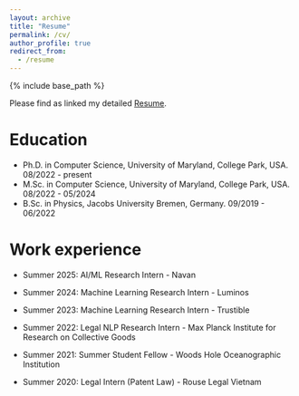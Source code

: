 ```yaml
---
layout: archive
title: "Resume"
permalink: /cv/
author_profile: true
redirect_from:
  - /resume
---
```


{% include base_path %}

Please find as linked my detailed [Resume](https://drive.google.com/drive/folders/1yYDJDFANZy4B9QGnmdLOm8yanC8_G-c7?usp=sharing).

Education
======
* Ph.D. in Computer Science, University of Maryland, College Park, USA. 08/2022 - present
* M.Sc. in Computer Science, University of Maryland, College Park, USA. 08/2022 - 05/2024 
* B.Sc. in Physics, Jacobs University Bremen, Germany. 09/2019 - 06/2022

Work experience
======
* Summer 2025: AI/ML Research Intern - Navan

* Summer 2024: Machine Learning Research Intern - Luminos

* Summer 2023: Machine Learning Research Intern - Trustible

* Summer 2022: Legal NLP Research Intern - Max Planck Institute for Research on Collective Goods

* Summer 2021: Summer Student Fellow - Woods Hole Oceanographic Institution

* Summer 2020: Legal Intern (Patent Law) - Rouse Legal Vietnam


